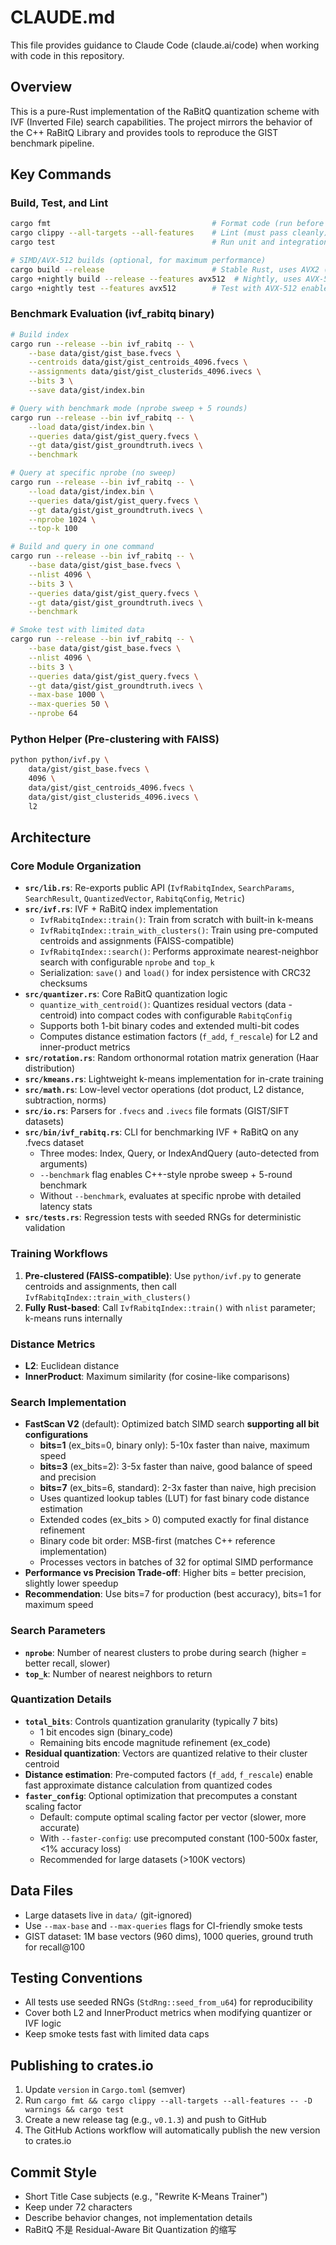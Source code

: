 # CLAUDE.md

This file provides guidance to Claude Code (claude.ai/code) when working with code in this repository.

## Overview
This is a pure-Rust implementation of the RaBitQ quantization scheme with IVF (Inverted File) search capabilities. The project mirrors the behavior of the C++ RaBitQ Library and provides tools to reproduce the GIST benchmark pipeline.

## Key Commands

### Build, Test, and Lint
```bash
cargo fmt                                    # Format code (run before commits)
cargo clippy --all-targets --all-features    # Lint (must pass cleanly)
cargo test                                   # Run unit and integration tests

# SIMD/AVX-512 builds (optional, for maximum performance)
cargo build --release                        # Stable Rust, uses AVX2 (3-5x speedup)
cargo +nightly build --release --features avx512  # Nightly, uses AVX-512 (6-10x speedup)
cargo +nightly test --features avx512        # Test with AVX-512 enabled
```

### Benchmark Evaluation (ivf_rabitq binary)
```bash
# Build index
cargo run --release --bin ivf_rabitq -- \
    --base data/gist/gist_base.fvecs \
    --centroids data/gist/gist_centroids_4096.fvecs \
    --assignments data/gist/gist_clusterids_4096.ivecs \
    --bits 3 \
    --save data/gist/index.bin

# Query with benchmark mode (nprobe sweep + 5 rounds)
cargo run --release --bin ivf_rabitq -- \
    --load data/gist/index.bin \
    --queries data/gist/gist_query.fvecs \
    --gt data/gist/gist_groundtruth.ivecs \
    --benchmark

# Query at specific nprobe (no sweep)
cargo run --release --bin ivf_rabitq -- \
    --load data/gist/index.bin \
    --queries data/gist/gist_query.fvecs \
    --gt data/gist/gist_groundtruth.ivecs \
    --nprobe 1024 \
    --top-k 100

# Build and query in one command
cargo run --release --bin ivf_rabitq -- \
    --base data/gist/gist_base.fvecs \
    --nlist 4096 \
    --bits 3 \
    --queries data/gist/gist_query.fvecs \
    --gt data/gist/gist_groundtruth.ivecs \
    --benchmark

# Smoke test with limited data
cargo run --release --bin ivf_rabitq -- \
    --base data/gist/gist_base.fvecs \
    --nlist 4096 \
    --bits 3 \
    --queries data/gist/gist_query.fvecs \
    --gt data/gist/gist_groundtruth.ivecs \
    --max-base 1000 \
    --max-queries 50 \
    --nprobe 64
```

### Python Helper (Pre-clustering with FAISS)
```bash
python python/ivf.py \
    data/gist/gist_base.fvecs \
    4096 \
    data/gist/gist_centroids_4096.fvecs \
    data/gist/gist_clusterids_4096.ivecs \
    l2
```

## Architecture

### Core Module Organization
- **`src/lib.rs`**: Re-exports public API (`IvfRabitqIndex`, `SearchParams`, `SearchResult`, `QuantizedVector`, `RabitqConfig`, `Metric`)
- **`src/ivf.rs`**: IVF + RaBitQ index implementation
  - `IvfRabitqIndex::train()`: Train from scratch with built-in k-means
  - `IvfRabitqIndex::train_with_clusters()`: Train using pre-computed centroids and assignments (FAISS-compatible)
  - `IvfRabitqIndex::search()`: Performs approximate nearest-neighbor search with configurable `nprobe` and `top_k`
  - Serialization: `save()` and `load()` for index persistence with CRC32 checksums
- **`src/quantizer.rs`**: Core RaBitQ quantization logic
  - `quantize_with_centroid()`: Quantizes residual vectors (data - centroid) into compact codes with configurable `RabitqConfig`
  - Supports both 1-bit binary codes and extended multi-bit codes
  - Computes distance estimation factors (`f_add`, `f_rescale`) for L2 and inner-product metrics
- **`src/rotation.rs`**: Random orthonormal rotation matrix generation (Haar distribution)
- **`src/kmeans.rs`**: Lightweight k-means implementation for in-crate training
- **`src/math.rs`**: Low-level vector operations (dot product, L2 distance, subtraction, norms)
- **`src/io.rs`**: Parsers for `.fvecs` and `.ivecs` file formats (GIST/SIFT datasets)
- **`src/bin/ivf_rabitq.rs`**: CLI for benchmarking IVF + RaBitQ on any .fvecs dataset
  - Three modes: Index, Query, or IndexAndQuery (auto-detected from arguments)
  - `--benchmark` flag enables C++-style nprobe sweep + 5-round benchmark
  - Without `--benchmark`, evaluates at specific nprobe with detailed latency stats
- **`src/tests.rs`**: Regression tests with seeded RNGs for deterministic validation

### Training Workflows
1. **Pre-clustered (FAISS-compatible)**: Use `python/ivf.py` to generate centroids and assignments, then call `IvfRabitqIndex::train_with_clusters()`
2. **Fully Rust-based**: Call `IvfRabitqIndex::train()` with `nlist` parameter; k-means runs internally

### Distance Metrics
- **L2**: Euclidean distance
- **InnerProduct**: Maximum similarity (for cosine-like comparisons)

### Search Implementation
- **FastScan V2** (default): Optimized batch SIMD search **supporting all bit configurations**
  - **bits=1** (ex_bits=0, binary only): 5-10x faster than naive, maximum speed
  - **bits=3** (ex_bits=2): 3-5x faster than naive, good balance of speed and precision
  - **bits=7** (ex_bits=6, standard): 2-3x faster than naive, high precision
  - Uses quantized lookup tables (LUT) for fast binary code distance estimation
  - Extended codes (ex_bits > 0) computed exactly for final distance refinement
  - Binary code bit order: MSB-first (matches C++ reference implementation)
  - Processes vectors in batches of 32 for optimal SIMD performance
- **Performance vs Precision Trade-off**: Higher bits = better precision, slightly lower speedup
- **Recommendation**: Use bits=7 for production (best accuracy), bits=1 for maximum speed

### Search Parameters
- **`nprobe`**: Number of nearest clusters to probe during search (higher = better recall, slower)
- **`top_k`**: Number of nearest neighbors to return

### Quantization Details
- **`total_bits`**: Controls quantization granularity (typically 7 bits)
  - 1 bit encodes sign (binary_code)
  - Remaining bits encode magnitude refinement (ex_code)
- **Residual quantization**: Vectors are quantized relative to their cluster centroid
- **Distance estimation**: Pre-computed factors (`f_add`, `f_rescale`) enable fast approximate distance calculation from quantized codes
- **`faster_config`**: Optional optimization that precomputes a constant scaling factor
  - Default: compute optimal scaling factor per vector (slower, more accurate)
  - With `--faster-config`: use precomputed constant (100-500x faster, <1% accuracy loss)
  - Recommended for large datasets (>100K vectors)

## Data Files
- Large datasets live in `data/` (git-ignored)
- Use `--max-base` and `--max-queries` flags for CI-friendly smoke tests
- GIST dataset: 1M base vectors (960 dims), 1000 queries, ground truth for recall@100

## Testing Conventions
- All tests use seeded RNGs (`StdRng::seed_from_u64`) for reproducibility
- Cover both L2 and InnerProduct metrics when modifying quantizer or IVF logic
- Keep smoke tests fast with limited data caps

## Publishing to crates.io
1. Update `version` in `Cargo.toml` (semver)
2. Run `cargo fmt && cargo clippy --all-targets --all-features -- -D warnings && cargo test`
3. Create a new release tag (e.g., `v0.1.3`) and push to GitHub
4. The GitHub Actions workflow will automatically publish the new version to crates.io

## Commit Style
- Short Title Case subjects (e.g., "Rewrite K-Means Trainer")
- Keep under 72 characters
- Describe behavior changes, not implementation details
- RaBitQ 不是 Residual-Aware Bit Quantization 的缩写